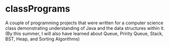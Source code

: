 # classPrograms
A couple of programming projects that were written for a computer science class demonstrating understanding of Java and the data structures within it.
(By this summer, I will also have learned about Queue, Pririty Queue, Stack, BST, Heap, and Sorting Algorithms)
